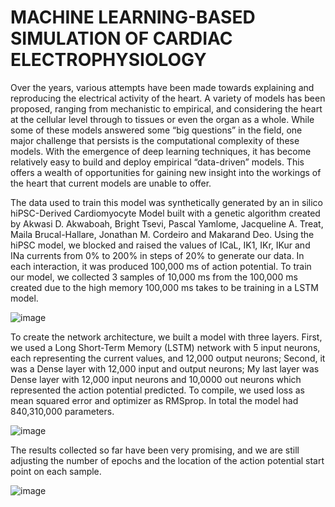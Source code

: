 # MACHINE LEARNING-BASED SIMULATION OF CARDIAC ELECTROPHYSIOLOGY

 Over the years, various attempts have been made towards explaining and reproducing the electrical activity of the heart. A variety of models has been proposed, ranging from mechanistic to empirical, and considering the heart at the cellular level through to tissues or even the organ as a whole. While some of these models answered some “big questions” in the field, one major challenge that persists is the computational complexity of these models. With the emergence of deep learning techniques, it has become relatively easy to build and deploy empirical “data-driven” models. This offers a wealth of opportunities for gaining new insight into the workings of the heart that current models are unable to offer.

 The data used to train this model was synthetically generated by an in silico hiPSC-Derived Cardiomyocyte Model built with a genetic algorithm created by Akwasi D. Akwaboah, Bright Tsevi, Pascal Yamlome, Jacqueline A. Treat, Maila Brucal-Hallare, Jonathan M. Cordeiro and Makarand Deo. Using the hiPSC model, we blocked  and raised the values of  ICaL, IK1, IKr, IKur and INa currents from 0% to 200% in steps of 20% to generate our data.  In each interaction, it was produced 100,000 ms of action potential. To train our model, we collected 3 samples of 10,000 ms from the 100,000 ms created due to the high memory 100,000 ms takes to be training  in a LSTM model.  

![image](https://user-images.githubusercontent.com/75848451/152657932-dd97c201-a003-4f5c-8140-21455ac0a4d1.png)

To create the network architecture, we built a model with three layers. First, we used a Long Short-Term Memory (LSTM) network with 5 input neurons, each representing the current values, and 12,000 output neurons; Second, it was a Dense layer with 12,000 input and output neurons; My last layer was Dense layer with 12,000 input neurons and 10,0000 out neurons which represented the action potential predicted.  To compile, we used loss as mean squared error and optimizer as RMSprop. In total the model had 840,310,000 parameters.

![image](https://user-images.githubusercontent.com/75848451/152658540-86672575-2988-4548-a335-d5438fc04d44.png)

The results collected so far have been very promising, and we are still adjusting the number of epochs and the location of the action potential start point on each sample.
 
 ![image](https://user-images.githubusercontent.com/75848451/152658514-ab86a948-8f52-46da-85c8-964ad2caf739.png)
